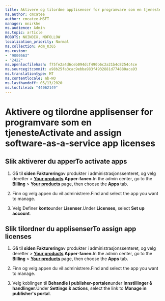 ```yaml
---
title: Aktivere og tilordne applisenser for programvare som en tjeneste
ms.author: cmcatee
author: cmcatee-MSFT
manager: mnirkhe
ms.audience: Admin
ms.topic: article
ROBOTS: NOINDEX, NOFOLLOW
localization_priority: Normal
ms.collection: Adm_O365
ms.custom:
- "9000563"
- "2422"
ms.openlocfilehash: f75fe2a4d6ceb094dcf490b6c2a21b4c8254c4ce
ms.sourcegitcommit: a98b25fa3cac9ebba983f4932881d774880aca93
ms.translationtype: MT
ms.contentlocale: nb-NO
ms.lasthandoff: 05/13/2020
ms.locfileid: "44062149"
---
```

# <a name="activate-and-assign-software-as-a-service-app-licenses"></a><span data-ttu-id="dbc19-102">Aktivere og tilordne applisenser for programvare som en tjeneste</span><span class="sxs-lookup"><span data-stu-id="dbc19-102">Activate and assign software-as-a-service app licenses</span></span> 

## <a name="to-activate-apps"></a><span data-ttu-id="dbc19-103">Slik aktiverer du apper</span><span class="sxs-lookup"><span data-stu-id="dbc19-103">To activate apps</span></span>

1. <span data-ttu-id="dbc19-104">Gå til **siden Fakturering**av produkter i administrasjonssenteret, og velg deretter  >  **[Your products](https://go.microsoft.com/fwlink/p/?linkid=842054)** **Apper-fanen.**</span><span class="sxs-lookup"><span data-stu-id="dbc19-104">In the admin center, go to the **Billing** > **[Your products](https://go.microsoft.com/fwlink/p/?linkid=842054)** page, then choose the **Apps** tab.</span></span>

2. <span data-ttu-id="dbc19-105">Finn og velg appen du vil administrere.</span><span class="sxs-lookup"><span data-stu-id="dbc19-105">Find and select the app you want to manage.</span></span>

3. <span data-ttu-id="dbc19-106">Velg Definer **konto**under **Lisenser**.</span><span class="sxs-lookup"><span data-stu-id="dbc19-106">Under **Licenses**, select **Set up account**.</span></span>  

## <a name="to-assign-app-licenses"></a><span data-ttu-id="dbc19-107">Slik tilordner du applisenser</span><span class="sxs-lookup"><span data-stu-id="dbc19-107">To assign app licenses</span></span>

1. <span data-ttu-id="dbc19-108">Gå til **siden Fakturering**av produkter i administrasjonssenteret, og velg deretter  >  **[Your products](https://go.microsoft.com/fwlink/p/?linkid=842054)** **Apper-fanen.**</span><span class="sxs-lookup"><span data-stu-id="dbc19-108">In the admin center, go to the **Billing** > **[Your products](https://go.microsoft.com/fwlink/p/?linkid=842054)** page, then choose the **Apps** tab.</span></span>

2. <span data-ttu-id="dbc19-109">Finn og velg appen du vil administrere.</span><span class="sxs-lookup"><span data-stu-id="dbc19-109">Find and select the app you want to manage.</span></span>  

3. <span data-ttu-id="dbc19-110">Velg koblingen til **Behandle i publisher-portalen**under **Innstillinger & handlinger**.</span><span class="sxs-lookup"><span data-stu-id="dbc19-110">Under **Settings & actions**, select the link to **Manage in publisher's portal**.</span></span>